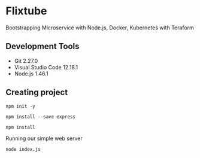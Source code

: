 # Flixtube

Bootstrapping Microservice with Node.js, Docker, Kubernetes with Teraform

## Development Tools

- Git 2.27.0
- Visual Studio Code 12.18.1
- Node.js 1.46.1

## Creating project

`npm init -y`

`npm install --save express`

`npm install`

Running our simple web server

`node index.js`

